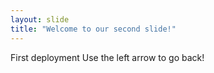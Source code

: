 ```yaml
---
layout: slide
title: "Welcome to our second slide!"
---
```

First deployment
Use the left arrow to go back!
